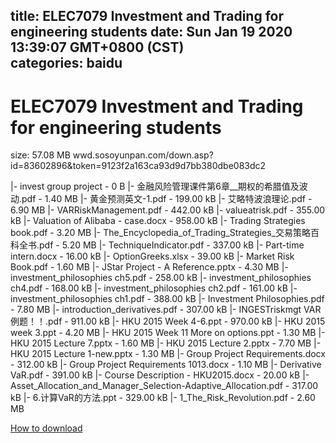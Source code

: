 
title: ELEC7079 Investment and Trading for engineering students
date: Sun Jan 19 2020 13:39:07 GMT+0800 (CST)    
categories: baidu
---

# ELEC7079 Investment and Trading for engineering students
size: 57.08 MB
 wwd.sosoyunpan.com/down.asp?id=83602896&token=9123f2a163ca93d9d7bb380dbe083dc2
 
|- invest group project - 0 B
|- 金融风险管理课件第6章__期权的希腊值及波动.pdf - 1.40 MB
|- 黄金预测英文-1.pdf - 199.00 kB
|- 艾略特波浪理论.pdf - 6.90 MB
|- VARRiskManagement.pdf - 442.00 kB
|- valueatrisk.pdf - 355.00 kB
|- Valuation of Alibaba - case.docx - 958.00 kB
|- Trading Strategies book.pdf - 3.20 MB
|- The_Encyclopedia_of_Trading_Strategies_交易策略百科全书.pdf - 5.20 MB
|- TechniqueIndicator.pdf - 337.00 kB
|- Part-time intern.docx - 16.00 kB
|- OptionGreeks.xlsx - 39.00 kB
|- Market Risk Book.pdf - 1.60 MB
|- JStar Project - A Reference.pptx - 4.30 MB
|- investment_philosophies ch5.pdf - 258.00 kB
|- investment_philosophies ch4.pdf - 168.00 kB
|- investment_philosophies ch2.pdf - 161.00 kB
|- investment_philosophies ch1.pdf - 388.00 kB
|- Investment Philosophies.pdf - 7.80 MB
|- introduction_derivatives.pdf - 307.00 kB
|- INGESTriskmgt VAR例题！！.pdf - 911.00 kB
|- HKU 2015 Week 4-6.ppt - 970.00 kB
|- HKU 2015 week 3.ppt - 4.20 MB
|- HKU 2015 Week 11 More on options.ppt - 1.30 MB
|- HKU 2015 Lecture 7.pptx - 1.60 MB
|- HKU 2015 Lecture 2.pptx - 7.70 MB
|- HKU 2015 Lecture 1-new.pptx - 1.30 MB
|- Group Project Requirements.docx - 312.00 kB
|- Group Project Requirements 1013.docx - 1.10 MB
|- Derivative VaR.pdf - 391.00 kB
|- Course Description - HKU2015.docx - 20.00 kB
|- Asset_Allocation_and_Manager_Selection-Adaptive_Allocation.pdf - 317.00 kB
|- 6.计算VaR的方法.ppt - 329.00 kB
|- 1_The_Risk_Revolution.pdf - 2.60 MB

[How to download](https://bpcam.bemobtrk.com/go/2ceec3aa-1ca2-46d6-b9ff-aaa5c184517c?jno=3616)